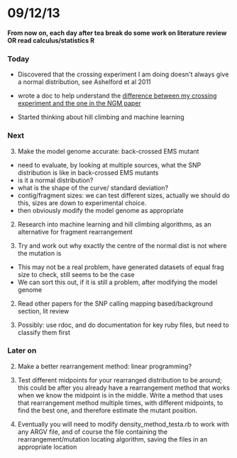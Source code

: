 09/12/13
========================================================

**From now on, each day after tea break do some work on literature review OR read calculus/statistics R**

### Today

- Discovered that the crossing experiment I am doing doesn't always give a normal distribution, see Ashelford et al 2011

- wrote a doc to help understand the [difference between my crossing experiment and the one in the NGM paper](https://github.com/edwardchalstrey1/tsl_lab-book/blob/master/project_reminders.md)

- Started thinking about hill climbing and machine learning

### Next

3. Make the model genome accurate: back-crossed EMS mutant
 - need to evaluate, by looking at multiple sources, what the SNP distribution is like in back-crossed EMS mutants
 - is it a normal distribution?
 - what is the shape of the curve/ standard deviation?
 - contig/fragment sizes: we can test different sizes, actually we should do this, sizes are down to experimental choice.
 - then obviously modify the model genome as appropriate

2. Research into machine learning and hill climbing algorithms, as an alternative for fragment rearrangement

1. Try and work out why exactly the centre of the normal dist is not where the mutation is
 - This may not be a real problem, have generated datasets of equal frag size to check, still seems to be the case
 - We can sort this out, if it is still a problem, after modifying the model genome

2. Read other papers for the SNP calling mapping based/background section, lit review

3. Possibly: use rdoc, and do documentation for key ruby files, but need to classify them first

### Later on

2. Make a better rearrangement method: linear programming?

3. Test different midpoints for your rearranged distribution to be around; this could be after you already have a rearrangement method that works when we know the midpoint is in the middle. Write a method that uses that rearrangement method multiple times, with different midpoints, to find the best one, and therefore estimate the mutant position.

4. Eventually you will need to modify density_method_testa.rb to work with any ARGV file, and of course the file containing the rearrangement/mutation locating algorithm, saving the files in an appropriate location

